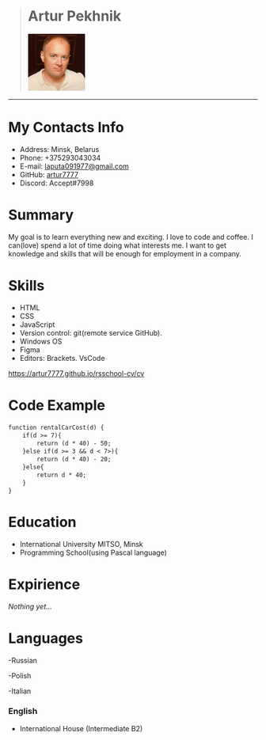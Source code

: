 > # **Artur Pekhnik**
> ![foto](./avat.jpg)

___

# **My Contacts Info**

- Address: Minsk, Belarus
- Phone: +375293043034
- E-mail:  laputa091977@gmail.com
- GitHub: [artur7777](https://github.com/artur7777)
- Discord: Accept#7998

# **Summary**
My goal is to learn everything new and exciting. I love to code and coffee. I can(love) spend a lot of time doing what interests me. I want to get knowledge and skills that will be enough for employment in a company.

# **Skills**
- HTML
- CSS
- JavaScript
- Version control: git(remote service GitHub).
- Windows OS
- Figma
- Editors: Brackets. VsCode

https://artur7777.github.io/rsschool-cv/cv

# **Code Example**
```
function rentalCarCost(d) {
    if(d >= 7){
        return (d * 40) - 50;
    }else if(d >= 3 && d < 7>){
        return (d * 40) - 20;
    }else{
        return d * 40;
    } 
}
```
# **Education**
- International University MITSO, Minsk
- Programming School(using Pascal language)

# **Expirience**
*Nothing yet...*

# **Languages**
-Russian

-Polish

-Italian
### English
- International House (Intermediate B2)